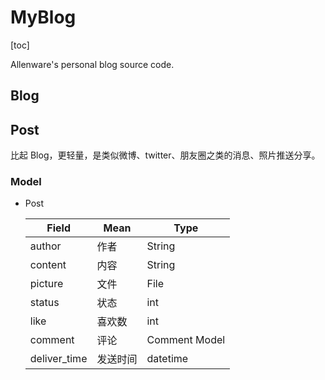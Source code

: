 # MyBlog

[toc]



Allenware's personal blog source code.



## Blog



## Post

比起 Blog，更轻量，是类似微博、twitter、朋友圈之类的消息、照片推送分享。

### Model

- Post

  | Field        | Mean     | Type          |
  | ------------ | -------- | ------------- |
  | author       | 作者     | String        |
  | content      | 内容     | String        |
  | picture      | 文件     | File          |
  | status       | 状态     | int           |
  | like         | 喜欢数   | int           |
  | comment      | 评论     | Comment Model |
  | deliver_time | 发送时间 | datetime      |



